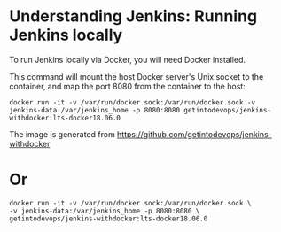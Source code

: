 # Understanding Jenkins: Running Jenkins locally
To run Jenkins locally via Docker, you will need Docker installed.

This command will mount the host Docker server's Unix socket to the container, and map the port 8080 from the container to the host:
```
docker run -it -v /var/run/docker.sock:/var/run/docker.sock -v jenkins-data:/var/jenkins_home -p 8080:8080 getintodevops/jenkins-withdocker:lts-docker18.06.0
```
The image is generated from https://github.com/getintodevops/jenkins-withdocker

# Or

```
docker run -it -v /var/run/docker.sock:/var/run/docker.sock \
-v jenkins-data:/var/jenkins_home -p 8080:8080 \
getintodevops/jenkins-withdocker:lts-docker18.06.0
```
